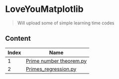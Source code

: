 # LoveYouMatplotlib
> Will upload some of simple learning time codes

## Content

|Index | Name |
|---|---|
|1| [Prime number theorem.py](https://github.com/1darshanpatil/LoveYouMatplotlib/blob/main/PrimeNumberTheorem.py) |
|2| [Primes_regression.py](https://github.com/1darshanpatil/LoveYouMatplotlib/blob/main/PrimeNumberTheorem.py)|
